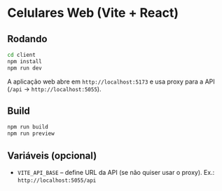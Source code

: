 # Celulares Web (Vite + React)

## Rodando
```bash
cd client
npm install
npm run dev
```
A aplicação web abre em `http://localhost:5173` e usa proxy para a API (`/api` → `http://localhost:5055`).

## Build
```bash
npm run build
npm run preview
```

## Variáveis (opcional)
- `VITE_API_BASE` – define URL da API (se não quiser usar o proxy). Ex.: `http://localhost:5055/api`

